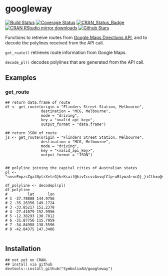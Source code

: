 
# googleway

[![Build Status](https://travis-ci.org/SymbolixAU/googleway.svg?branch=master)](https://travis-ci.org/SymbolixAU/googleway)
[![Coverage Status](https://codecov.io/github/SymbolixAU/googleway/coverage.svg?branch=master)](https://codecov.io/github/SymbolixAU/googleway?branch=master)
[![CRAN_Status_Badge](http://www.r-pkg.org/badges/version/googleway)](http://cran.r-project.org/package=googleway)
[![CRAN RStudio mirror downloads](http://cranlogs.r-pkg.org/badges/googleway)](http://cran.r-project.org/web/packages/googleway/index.html)
[![Github Stars](https://img.shields.io/github/stars/SymbolixAU/googleway.svg?style=social&label=Github)](https://github.com/SymbolixAU/googleway)

Functions to retreive routes from [Google Maps Directions API](https://developers.google.com/maps/documentation/directions/start#sample-request), and to decode the polylines received from the API call.

`get_route()` retrieves route information from Google Maps.

`decode_pl()` decodes polyilnes that are generated from the API call.

## Examples

### get_route

```
## return data.frame of route
df <- get_route(origin = "Flinders Street Station, Melbourne",
                destination = "MCG, Melbourne",
                mode = "driving",
                key = "<valid_api_key>",
                output_format = "data.frame")
                
## return JSON of route
js <- get_route(origin = "Flinders Street Station, Melbourne",
                destination = "MCG, Melbourne",
                mode = "driving",
                key = "<valid_api_key>",
                output_format = "JSON")

```

```

## polyline joining the capital cities of Australian states
pl <- "nnseFmpzsZgalNytrXetrG}krKsaif@kivIccvzAvvqfClp~uBlymzA~ocQ}_}iCthxo@srst@"
    
df_polyline <- decodepl(pl)
df_polyline
#         lat      lon
# 1 -37.78808 144.9756
# 2 -35.26356 149.1724
# 3 -33.85217 151.2378
# 4 -27.41079 152.9956
# 5 -12.38293 130.7812
# 6 -31.87756 115.7959
# 7 -34.84988 138.5596
# 8 -42.84375 147.3486


```

## Installation

```
## not yet on CRAN. 
## install via github
devtools::install_github("SymbolixAU/googleway")
```




